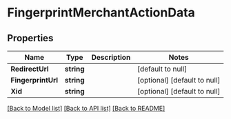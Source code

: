 # FingerprintMerchantActionData

## Properties
Name | Type | Description | Notes
------------ | ------------- | ------------- | -------------
**RedirectUrl** | **string** |  | [default to null]
**FingerprintUrl** | **string** |  | [optional] [default to null]
**Xid** | **string** |  | [optional] [default to null]

[[Back to Model list]](../README.md#documentation-for-models) [[Back to API list]](../README.md#documentation-for-api-endpoints) [[Back to README]](../README.md)

